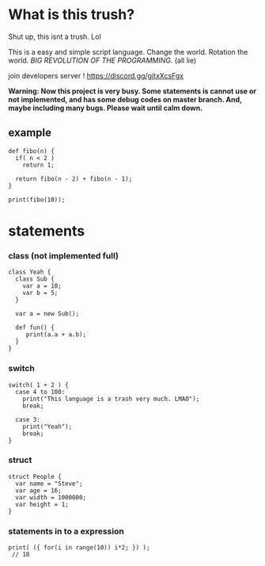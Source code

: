 # What is this trush?
Shut up, this isnt a trush. Lol

This is a easy and simple script language.
Change the world. Rotation the world. *BIG REVOLUTION OF THE PROGRAMMING*. (all lie)

join developers server !
https://discord.gg/gjtxXcsFgx


**Warning:
Now this project is very busy.
Some statements is cannot use or not implemented, and has some debug codes on master branch.
And, maybe including many bugs. Please wait until calm down.**


## example
```
def fibo(n) {
  if( n < 2 )
    return 1;
    
  return fibo(n - 2) + fibo(n - 1);
}

print(fibo(10));
```

# statements

### class (not implemented full)
```
class Yeah {
  class Sub {
    var a = 10;
    var b = 5;
  }
  
  var a = new Sub();
  
  def fun() {
     print(a.a + a.b);
  }
}
```

### switch
```
switch( 1 + 2 ) {
  case 4 to 100:
    print("This language is a trash very much. LMAO");
    break;
  
  case 3:
    print("Yeah");
    break;
}
```

### struct
```
struct People {
  var name = "Steve";
  var age = 16;
  var width = 1000000;
  var height = 1;
}
```

### statements in to a expression
```
print( ({ for(i in range(10)) i*2; }) );
 // 18
```

